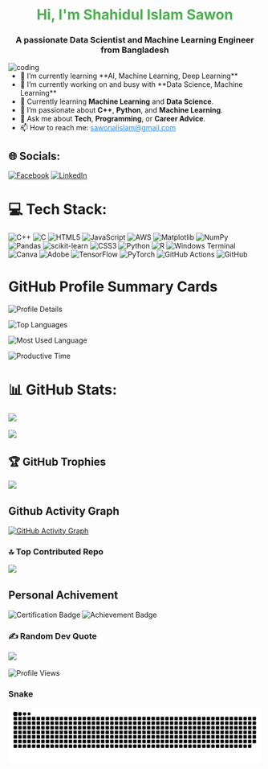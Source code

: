 
<h1 align="center" style="color: #4CAF50;">Hi, I'm Shahidul Islam Sawon</h1>
<h3 align="center">A passionate Data Scientist and Machine Learning Engineer from Bangladesh</h3> 
<img align="right" alt="coding" width="550" src="https://miro.medium.com/v2/resize:fit:679/0*tD5kEC2JYcKHH0zO.gif" />

<ul>
  <li>🌱 I’m currently learning **AI, Machine Learning, Deep Learning**</li>
  <li>🌱 I’m currently working on and busy with **Data Science, Machine Learning**</li>
  <li>🌱 Currently learning <strong>Machine Learning</strong> and <strong>Data Science</strong>.</li>
  <li>🔧 I’m passionate about <strong>C++</strong>, <strong>Python</strong>, and <strong>Machine Learning</strong>.</li>
  <li>💬 Ask me about <strong>Tech</strong>, <strong>Programming</strong>, or <strong>Career Advice</strong>.</li>
  <li>📫 How to reach me: <a href="mailto:sawonalislam@gmail.com" style="color: #1E90FF;">sawonalislam@gmail.com</a></li>
</ul>


## 🌐 Socials:
[![Facebook](https://img.shields.io/badge/Facebook-%231877F2.svg?logo=Facebook&logoColor=white)](https://facebook.com/sawonalislam) [![LinkedIn](https://img.shields.io/badge/LinkedIn-%230077B5.svg?logo=linkedin&logoColor=white)](https://linkedin.com/in/shahidul-islam-sawon/) 

# 💻 Tech Stack:
![C++](https://img.shields.io/badge/c++-%2300599C.svg?style=for-the-badge&logo=c%2B%2B&logoColor=white) ![C](https://img.shields.io/badge/c-%2300599C.svg?style=for-the-badge&logo=c&logoColor=white) ![HTML5](https://img.shields.io/badge/html5-%23E34F26.svg?style=for-the-badge&logo=html5&logoColor=white) ![JavaScript](https://img.shields.io/badge/javascript-%23323330.svg?style=for-the-badge&logo=javascript&logoColor=%23F7DF1E) ![AWS](https://img.shields.io/badge/AWS-%23FF9900.svg?style=for-the-badge&logo=amazon-aws&logoColor=white) ![Matplotlib](https://img.shields.io/badge/Matplotlib-%23ffffff.svg?style=for-the-badge&logo=Matplotlib&logoColor=black) ![NumPy](https://img.shields.io/badge/numpy-%23013243.svg?style=for-the-badge&logo=numpy&logoColor=white) ![Pandas](https://img.shields.io/badge/pandas-%23150458.svg?style=for-the-badge&logo=pandas&logoColor=white) ![scikit-learn](https://img.shields.io/badge/scikit--learn-%23F7931E.svg?style=for-the-badge&logo=scikit-learn&logoColor=white) ![CSS3](https://img.shields.io/badge/css3-%231572B6.svg?style=for-the-badge&logo=css3&logoColor=white) ![Python](https://img.shields.io/badge/python-3670A0?style=for-the-badge&logo=python&logoColor=ffdd54) ![R](https://img.shields.io/badge/r-%23276DC3.svg?style=for-the-badge&logo=r&logoColor=white) ![Windows Terminal](https://img.shields.io/badge/Windows%20Terminal-%234D4D4D.svg?style=for-the-badge&logo=windows-terminal&logoColor=white) ![Canva](https://img.shields.io/badge/Canva-%2300C4CC.svg?style=for-the-badge&logo=Canva&logoColor=white) ![Adobe](https://img.shields.io/badge/adobe-%23FF0000.svg?style=for-the-badge&logo=adobe&logoColor=white) ![TensorFlow](https://img.shields.io/badge/TensorFlow-%23FF6F00.svg?style=for-the-badge&logo=TensorFlow&logoColor=white) ![PyTorch](https://img.shields.io/badge/PyTorch-%23EE4C2C.svg?style=for-the-badge&logo=PyTorch&logoColor=white) ![GitHub Actions](https://img.shields.io/badge/github%20actions-%232671E5.svg?style=for-the-badge&logo=githubactions&logoColor=white) ![GitHub](https://img.shields.io/badge/github-%23121011.svg?style=for-the-badge&logo=github&logoColor=white)





# GitHub Profile Summary Cards

<!-- Profile Details (Shows contributions, PRs, issues, etc.) -->
![Profile Details](https://github-profile-summary-cards.vercel.app/api/cards/profile-details?username=coderpheonix&theme=github)

<!-- Top Languages (Displays the most used programming languages in your repositories) -->
![Top Languages](https://github-profile-summary-cards.vercel.app/api/cards/repos-per-language?username=coderpheonix&theme=github)

<!-- Most Used Language (Highlights the language in which you have the most commits) -->
![Most Used Language](https://github-profile-summary-cards.vercel.app/api/cards/most-commit-language?username=coderpheonix&theme=github)

<!-- Productive Time (Indicates when you are most active on GitHub) -->
![Productive Time](https://github-profile-summary-cards.vercel.app/api/cards/productive-time?username=coderpheonix&theme=github)










# 📊 GitHub Stats:

<!-- GitHub Profile Stats -->
![](https://github-readme-stats.vercel.app/api?username=coderpheonix&theme=radical&hide_border=false&include_all_commits=false&count_private=false)<br/>

<!-- GitHub Streak Stats -->
![](https://github-readme-streak-stats.herokuapp.com/?user=coderpheonix&theme=radical&hide_border=false)<br/>




## 🏆 GitHub Trophies
![](https://github-profile-trophy.vercel.app/?username=coderpheonix&theme=radical&no-frame=false&no-bg=false&margin-w=4)



## Github Activity Graph
[![GitHub Activity Graph](https://github-readme-activity-graph.vercel.app/graph?username=coderpheonix&theme=github&hide_border=true&area=true)](https://github.com/ashutosh00710/github-readme-activity-graph)



### 🔝 Top Contributed Repo
![](https://github-contributor-stats.vercel.app/api?username=coderpheonix&limit=5&theme=tokyonight&combine_all_yearly_contributions=true)


## Personal Achivement
![Certification Badge](https://img.shields.io/badge/Completed-Certified%20Data%20Analyst-green)
![Achievement Badge](https://img.shields.io/badge/100%20LeetCode%20Problems-Completed-blue)



### ✍️ Random Dev Quote
![](https://quotes-github-readme.vercel.app/api?type=horizontal&theme=radical)



![Profile Views](https://komarev.com/ghpvc/?username=coderpheonix)



### Snake
![](https://raw.githubusercontent.com/Platane/snk/output/github-contribution-grid-snake.svg)


<!-- Proudly created with GPRM ( https://gprm.itsvg.in ) -->
